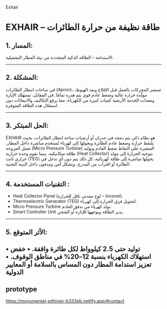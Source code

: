 Exhair

  # EXHAIR – طاقة نظيفة من حرارة الطائرات

## 1. المسار:
الاستدامة – الطاقة الذكية المتجددة من بيئة المطار التشغيلية.

---
## 2. المشكلة:
في ساحات انتظار الطائرات (Apron)، تستمر المحركات بالعمل قبل الإقلاع وبعد الهبوط، مولّدة حرارة عالية وضغط عادم قوي يتم هدره تمامًا. في المقابل، تستهلك الإنارة ومعدات الخدمة الأرضية كميات كبيرة من الكهرباء، مما يرفع التكاليف والانبعاثات دون استغلال هذه الطاقة المتوفرة.

 ---
## 3. الحل المبتكر:
EXHAIR هو نظام ذكي يتم دمجه في جدران أو أرضيات ساحة انتظار الطائرات، بحيث يلتقط حرارة وضغط عادم الطائرة ويحولها إلى كهرباء تُستخدم مباشرة داخل المطار.
تعمل المروحة (Micro Pressure Turbine) الصغيرة على التقاط ضغط العادم وتوليد طاقة ميكانيكية، بينما تقوم وحدة حرارية (Heat Collector) بتوجيه الحرارة إلى مولد حراري ثابت (TEG) يحولها مباشرة إلى طاقة كهربائية.
كل ذلك يتم دون أي تدخل في الطائرة أو اقتراب من المدرج، وبشكل آمن ومدفون داخل البنية التحتية.

---
## 4. التقنيات المستخدمة :

 - Heat Collector Panel (لوح معدني ناقل للحرارة – Inconel).
 - Thermoelectric Generator (TEG) لتحويل فرق الحرارة إلى كهرباء.
 - Micro Pressure Turbine تولد كهرباء من تدفق العادم.
 - Smart Controller Unit يدير الطاقة ويوجهها للإنارة أو الشحن.

---
## 5. الأثر المتوقع:

 • توليد حتى 2.5 كيلوواط لكل طائرة واقفة.
 • خفض استهلاك الكهرباء بنسبة 12–20% في مناطق الوقوف.
 • تعزيز استدامة المطار دون المساس 
بالسلامة أو المعايير الدولية
---

## prototype 
                            
https://monumental-pithivier-b333eb.netlify.app/#contact

